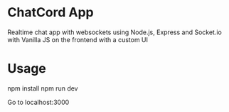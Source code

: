# ChatCord App
Realtime chat app with websockets using Node.js, Express and Socket.io with Vanilla JS on the frontend with a custom UI

# Usage
npm install
npm run dev

Go to localhost:3000


